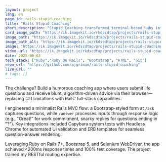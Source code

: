 ```yaml
---
layout: project
lang: en
page_id: rails-stupid-coaching
title: "Rails Stupid Coaching"
short_description: "Stupid Coaching transformed terminal-based Ruby interactions into a dynamic web experience during my Le Wagon bootcamp."
card_image_path: "https://ik.imagekit.io/rkdscdtap/projects/rails-stupid-coaching1.png?updatedAt=1748944300179"
image_path: "https://ik.imagekit.io/rkdscdtap/projects/rails-stupid-coaching2.png?updatedAt=1748944465886"
image_path_alt: "https://ik.imagekit.io/rkdscdtap/projects/rails-stupid-coaching3.png?updatedAt=1748944758805"
image: "https://ik.imagekit.io/rkdscdtap/projects/rails-stupid-coaching3.png?updatedAt=1748944758805"
video_url: "https://ik.imagekit.io/rkdscdtap/projects/rails-stupid-coaching.mp4?updatedAt=1748945047088"
date: 2025-06-03
tech_stack: ["Ruby","Ruby On Rails", "Bootstrap", "HTML", "Git"]
repo_url: "https://github.com/ajgriman/rails-stupid-coaching"
live_url: ""
# tags: []
---
```


The challenge? Build a humorous coaching app where users submit life questions and receive blunt, algorithm-driven advice via their browser—replacing CLI limitations with Rails’ full-stack capabilities.  

I engineered a minimalist Rails MVC flow: a Bootstrap-styled form at `/ask` captures questions, while `/answer` processes inputs through response logic (e.g., "Great!" for work commitment, snarky replies for questions ending in "?"). Key integrations included Capybara system tests with Headless Chrome for automated UI validation and ERB templates for seamless question-answer rendering.  

Leveraging Ruby on Rails 7+, Bootstrap 5, and Selenium WebDriver, the app achieved <200ms response times and 100% test coverage. The project trained my RESTful routing expertise.
